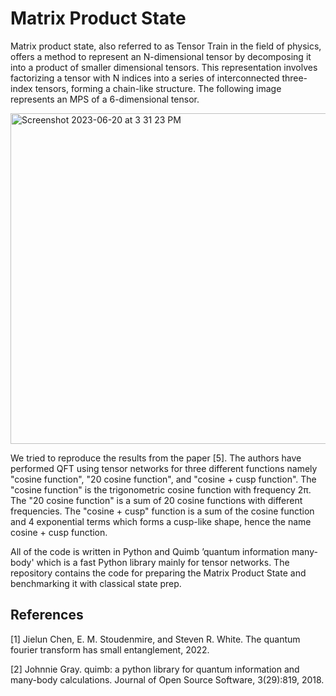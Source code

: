 # Matrix Product State 
Matrix product state, also referred to as Tensor Train in the field of physics, offers a method to represent an N-dimensional tensor by decomposing it into a product of smaller dimensional tensors. This representation involves factorizing a tensor with N indices into a series of interconnected three-index tensors, forming a chain-like structure. The following image represents an MPS of a 6-dimensional tensor.

<img width="529" alt="Screenshot 2023-06-20 at 3 31 23 PM" src="https://github.com/PAYAL980/Matrix-Product-States-Preparation-/assets/71563541/2c645e1f-e730-48c4-ac36-ac71c251f524"> 

We tried to reproduce the results from the paper [5]. The authors have performed QFT using tensor networks for three different functions namely "cosine function", "20 cosine function", and "cosine + cusp function". The "cosine function" is the trigonometric cosine function with frequency 2π. The "20 cosine function" is a sum of 20 cosine functions with different frequencies. The "cosine + cusp" function is a sum of the cosine function and 4 exponential terms which forms a cusp-like shape, hence the name cosine + cusp function.

All of the code is written in Python and Quimb ’quantum information many-body' which is a fast Python library mainly for tensor networks. The repository contains the code for preparing the Matrix Product State and benchmarking it with classical state prep.

## References
[1] Jielun Chen, E. M. Stoudenmire, and Steven R. White. The quantum fourier transform has small entanglement, 2022.

[2] Johnnie Gray. quimb: a python library for quantum information and many-body calculations. Journal of Open Source Software, 3(29):819, 2018.
